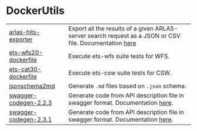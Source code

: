 # DockerUtils

|||
--|--
[arlas-hits-exporter](arlas-hits-exporter) | Export all the results of a given ARLAS-server search request as a JSON or CSV file. Documentation [here](arlas-hits-exporter/README.md)
[ets-wfs20-dockerfile](ets-wfs20-dockerfile) | Execute ets-wfs suite tests for WFS.
[ets-cat30-dockerfile](ets-cat30-dockerfile) | Execute ets-csw suite tests for CSW.
[jsonschema2md](jsonschema2md) | Generate `.md` files based on `.json` schema.
[swagger-codegen-2.2.3](swagger-codegen/2.2.3) | Generate code from API description file in swagger format. Documentation [here](swagger-codegen/2.2.3/README.md).
[swagger-codegen-2.3.1](swagger-codegen/2.3.1) | Generate code from API description file in swagger format. Documentation [here](swagger-codegen/2.3.1/README.md).
